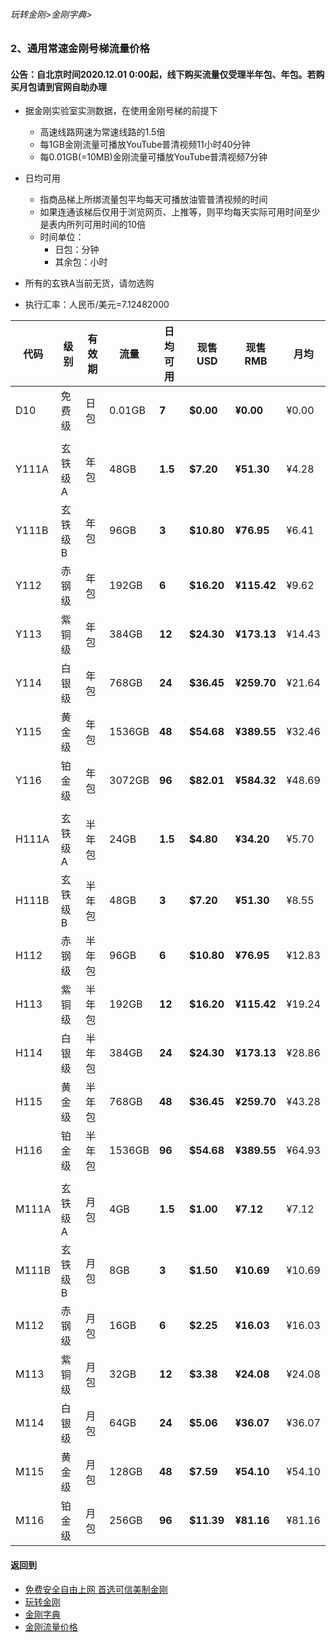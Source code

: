 ###### 玩转金刚>金刚字典>
### 2、通用常速金刚号梯流量价格
#### 公告：自北京时间2020.12.01 0:00起，线下购买流量仅受理半年包、年包。若购买月包请到官网自助办理

- 据金刚实验室实测数据，在使用金刚号梯的前提下
  - 高速线路网速为常速线路的1.5倍
  - 每1GB金刚流量可播放YouTube普清视频11小时40分钟
  - 每0.01GB(=10MB)金刚流量可播放YouTube普清视频7分钟

- 日均可用
  - 指商品梯上所绑流量包平均每天可播放油管普清视频的时间
  - 如果连通该梯后仅用于浏览网页、上推等，则平均每天实际可用时间至少是表内所列可用时间的10倍
  - 时间单位：
    - 日包：分钟
    - 其余包：小时
- 所有的玄铁A当前无货，请勿选购
- 执行汇率：人民币/美元=7.12482000

|代码	|级别	|有效期	|流量	  |日均可用	|现售USD 	 |现售RMB		|月均	  |
|-------|-------| ------| --------|-------------| ---------------|----------------------|---------| 
|D10 	|免费级	|日包    |0.01GB	  | <strong> 7 	| <strong> $0.00 | <strong> ¥0.00 	| ¥0.00	  | 
|||||||| 
|Y111A  |玄铁级A |年包	|48GB 	  | <strong> 1.5| <strong> $7.20 | <strong> ¥51.30 	| ¥4.28	  | 
|Y111B 	|玄铁级B |年包	|96GB 	  | <strong> 3	| <strong> $10.80| <strong> ¥76.95 	| ¥6.41	  | 
|Y112 	|赤钢级	|年包	|192GB 	  | <strong> 6 	| <strong> $16.20| <strong> ¥115.42 	| ¥9.62	  |
|Y113 	|紫铜级 	|年包	|384GB 	  | <strong> 12	| <strong> $24.30| <strong> ¥173.13 	| ¥14.43  |
|Y114 	|白银级 	|年包	|768GB 	  | <strong> 24	| <strong> $36.45| <strong> ¥259.70 	| ¥21.64  |
|Y115 	|黄金级 	|年包	|1536GB	  | <strong> 48	| <strong> $54.68| <strong> ¥389.55 	| ¥32.46  |
|Y116 	|铂金级	|年包	|3072GB	  | <strong> 96	| <strong> $82.01| <strong> ¥584.32 	| ¥48.69  |
||||||||
|H111A 	|玄铁级A	|半年包  |24GB 	  | <strong> 1.5| <strong> $4.80| <strong> ¥34.20 	| ¥5.70	  | 
|H111B 	|玄铁级B	|半年包  |48GB 	  | <strong> 3 	| <strong> $7.20| <strong> ¥51.30 	| ¥8.55	  | 
|H112 	|赤钢级 	|半年包  |96GB 	  | <strong> 6 	| <strong> $10.80| <strong> ¥76.95 	| ¥12.83  |
|H113 	|紫铜级	|半年包  |192GB 	  | <strong> 12 | <strong> $16.20| <strong> ¥115.42 	| ¥19.24  |
|H114 	|白银级	|半年包  |384GB 	  | <strong> 24 | <strong> $24.30| <strong> ¥173.13 	| ¥28.86  |
|H115 	|黄金级	|半年包	|768GB 	  | <strong> 48 | <strong> $36.45| <strong> ¥259.70 	| ¥43.28  |
|H116 	|铂金级	|半年包	|1536GB	  | <strong> 96 | <strong> $54.68| <strong> ¥389.55 	| ¥64.93  |
||||||||
|M111A  |玄铁级A |月包    |4GB      | <strong> 1.5| <strong> $1.00 | <strong> ¥7.12       | ¥7.12  |
|M111B  |玄铁级B |月包    |8GB      | <strong> 3  | <strong> $1.50 | <strong> ¥10.69      | ¥10.69 |
|M112  	|赤钢级  |月包    |16GB     | <strong> 6  | <strong> $2.25 | <strong> ¥16.03      | ¥16.03 |
|M113  	|紫铜级  |月包    |32GB     | <strong> 12 | <strong> $3.38 | <strong> ¥24.08      | ¥24.08 |
|M114  	|白银级  |月包    |64GB     | <strong> 24 | <strong> $5.06 | <strong> ¥36.07      | ¥36.07 |
|M115  	|黄金级  |月包    |128GB    | <strong> 48 | <strong> $7.59 | <strong> ¥54.10      | ¥54.10 |
|M116 	|铂金级  |月包    |256GB    | <strong> 96 | <strong> $11.39| <strong> ¥81.16      | ¥81.16 |




#### 返回到
- [免费安全自由上网 首选可信美制金刚](https://github.com/a2zitpro/web/blob/master/%E5%BE%80%E5%90%8E%E7%BF%BB.md)
- [玩转金刚](https://github.com/a2zitpro/web/blob/master/LadderFree/A.md)
- [金刚字典](https://github.com/a2zitpro/web/blob/master/LadderFree/kkDictionary/KKDictionary.md)
- [金刚流量价格](https://github.com/a2zitpro/web/blob/master/LadderFree/kkDictionary/Price/KKDTPrice.md)




